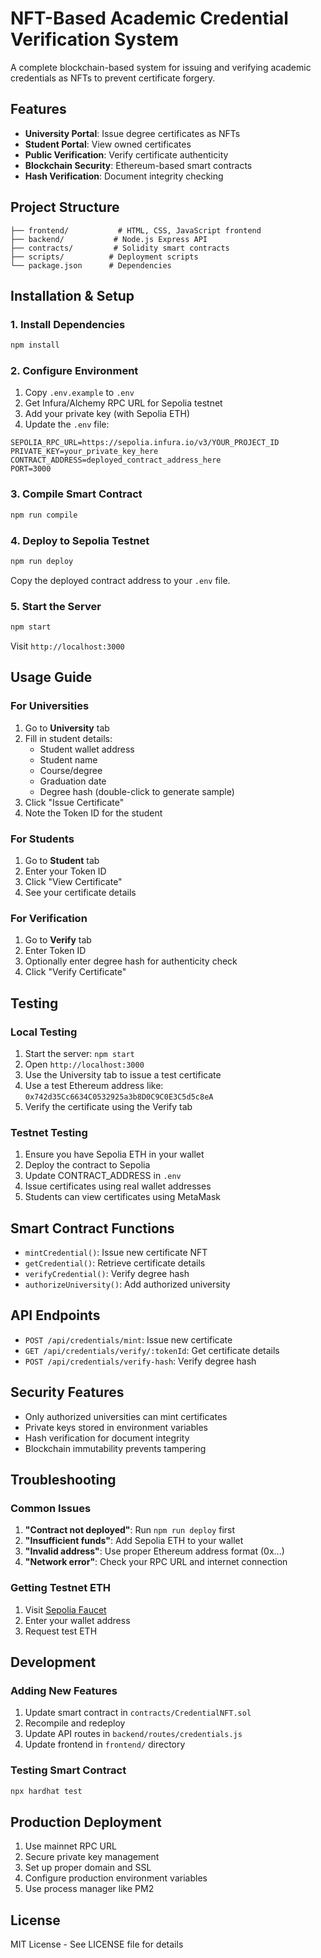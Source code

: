 # NFT-Based Academic Credential Verification System

A complete blockchain-based system for issuing and verifying academic credentials as NFTs to prevent certificate forgery.

## Features

- **University Portal**: Issue degree certificates as NFTs
- **Student Portal**: View owned certificates
- **Public Verification**: Verify certificate authenticity
- **Blockchain Security**: Ethereum-based smart contracts
- **Hash Verification**: Document integrity checking

## Project Structure

```
├── frontend/           # HTML, CSS, JavaScript frontend
├── backend/           # Node.js Express API
├── contracts/         # Solidity smart contracts
├── scripts/          # Deployment scripts
└── package.json      # Dependencies
```

## Installation & Setup

### 1. Install Dependencies

```bash
npm install
```

### 2. Configure Environment

1. Copy `.env.example` to `.env`
2. Get Infura/Alchemy RPC URL for Sepolia testnet
3. Add your private key (with Sepolia ETH)
4. Update the `.env` file:

```env
SEPOLIA_RPC_URL=https://sepolia.infura.io/v3/YOUR_PROJECT_ID
PRIVATE_KEY=your_private_key_here
CONTRACT_ADDRESS=deployed_contract_address_here
PORT=3000
```

### 3. Compile Smart Contract

```bash
npm run compile
```

### 4. Deploy to Sepolia Testnet

```bash
npm run deploy
```

Copy the deployed contract address to your `.env` file.

### 5. Start the Server

```bash
npm start
```

Visit `http://localhost:3000`

## Usage Guide

### For Universities

1. Go to **University** tab
2. Fill in student details:
   - Student wallet address
   - Student name
   - Course/degree
   - Graduation date
   - Degree hash (double-click to generate sample)
3. Click "Issue Certificate"
4. Note the Token ID for the student

### For Students

1. Go to **Student** tab
2. Enter your Token ID
3. Click "View Certificate"
4. See your certificate details

### For Verification

1. Go to **Verify** tab
2. Enter Token ID
3. Optionally enter degree hash for authenticity check
4. Click "Verify Certificate"

## Testing

### Local Testing

1. Start the server: `npm start`
2. Open `http://localhost:3000`
3. Use the University tab to issue a test certificate
4. Use a test Ethereum address like: `0x742d35Cc6634C0532925a3b8D0C9C0E3C5d5c8eA`
5. Verify the certificate using the Verify tab

### Testnet Testing

1. Ensure you have Sepolia ETH in your wallet
2. Deploy the contract to Sepolia
3. Update CONTRACT_ADDRESS in `.env`
4. Issue certificates using real wallet addresses
5. Students can view certificates using MetaMask

## Smart Contract Functions

- `mintCredential()`: Issue new certificate NFT
- `getCredential()`: Retrieve certificate details
- `verifyCredential()`: Verify degree hash
- `authorizeUniversity()`: Add authorized university

## API Endpoints

- `POST /api/credentials/mint`: Issue new certificate
- `GET /api/credentials/verify/:tokenId`: Get certificate details
- `POST /api/credentials/verify-hash`: Verify degree hash

## Security Features

- Only authorized universities can mint certificates
- Private keys stored in environment variables
- Hash verification for document integrity
- Blockchain immutability prevents tampering

## Troubleshooting

### Common Issues

1. **"Contract not deployed"**: Run `npm run deploy` first
2. **"Insufficient funds"**: Add Sepolia ETH to your wallet
3. **"Invalid address"**: Use proper Ethereum address format (0x...)
4. **"Network error"**: Check your RPC URL and internet connection

### Getting Testnet ETH

1. Visit [Sepolia Faucet](https://sepoliafaucet.com/)
2. Enter your wallet address
3. Request test ETH

## Development

### Adding New Features

1. Update smart contract in `contracts/CredentialNFT.sol`
2. Recompile and redeploy
3. Update API routes in `backend/routes/credentials.js`
4. Update frontend in `frontend/` directory

### Testing Smart Contract

```bash
npx hardhat test
```

## Production Deployment

1. Use mainnet RPC URL
2. Secure private key management
3. Set up proper domain and SSL
4. Configure production environment variables
5. Use process manager like PM2

## License

MIT License - See LICENSE file for details